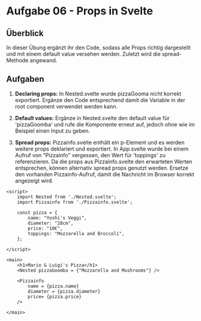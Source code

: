 # Aufgabe 06 - Props in Svelte

## Überblick 

In dieser Übung ergänzt ihr den Code, sodass alle Props richtig dargestellt und mit einem default value versehen werden. Zuletzt wird die spread-Methode angewand.

## Aufgaben 
1. **Declaring props:** In Nested.svelte wurde pizzaGooma nicht korrekt exportiert. Ergänze den Code entsprechend damit die Variable in der root component verwendet werden kann.

2. **Default values:** Ergänze in Nested.svelte den default value für 'pizzaGoomba' und rufe die Komponente erneut auf, jedoch ohne wie im Beispiel einen Input zu geben.

3. **Spread props:** Pizzainfo.svelte enthält ein p-Element und es werden weitere props deklariert und exportiert.
In App.svelte wurde bei einem Aufruf von "Pizzainfo" vergessen, den Wert für 'toppings' zu referenzieren. Da die props aus Pizzainfo.svelte den erwarteten Werten entsprechen, können alternativ spread props genutzt werden.
Ersetze den vorhanden Pizzainfo-Aufruf, damit die Nachricht im Browser korrekt angezeigt wird. 

```svelte
<script>
	import Nested from './Nested.svelte';
	import Pizzainfo from './Pizzainfo.svelte';

	const pizza = {
		name: "Yoshi's Veggi",
		diameter: "28cm",
		price: "10€",
		toppings: "Mozzarella and Broccoli",
	};

</script>

<main>
	<h1>Mario & Luigi's Pizza</h1>
	<Nested pizzaGoomba = {"Mozzarella and Mushrooms"} />

	<Pizzainfo 
		name = {pizza.name}	
		diameter = {pizza.diameter}
		price= {pizza.price}
	/>
	
</main>
```